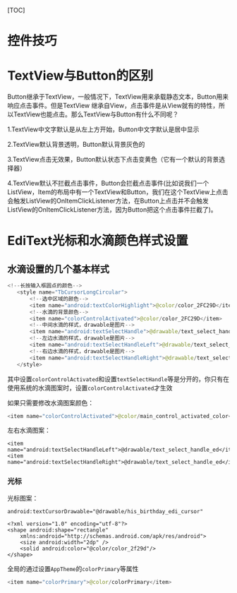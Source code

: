 [TOC]

# 控件技巧

# **TextView与Button的区别**

Button继承于TextView，一般情况下，TextView用来承载静态文本，Button用来响应点击事件。但是TextView 继承自View，点击事件是从View就有的特性，所以TextView也能点击。那么TextView与Button有什么不同呢？

1.TextView中文字默认是从左上方开始，Button中文字默认是居中显示

2.TextView默认背景透明，Button默认背景灰色的

3.TextView点击无效果，Button默认状态下点击变黄色（它有一个默认的背景选择器）

4.TextView默认不拦截点击事件，Button会拦截点击事件(比如说我们一个ListView，Item的布局中有一个TextView和Button，我们在这个TextView上点击会触发ListView的OnItemClickListener方法，在Button上点击并不会触发ListView的OnItemClickListener方法，因为Button把这个点击事件拦截了)。

# **EdiText光标和水滴颜色样式设置**

## 水滴设置的几个基本样式

```java
<!--长按输入框圆点的颜色-->
   <style name="TbCursorLongCircular">
       <!--选中区域的颜色-->
       <item name="android:textColorHighlight">@color/color_2FC29D</item>
       <!--水滴的背景颜色-->
       <item name="colorControlActivated">@color/color_2FC29D</item>
       <!--中间水滴的样式，drawable是图片-->
       <item name="android:textSelectHandle">@drawable/text_select_handle_ed</item>
       <!--左边水滴的样式，drawable是图片-->
       <item name="android:textSelectHandleLeft">@drawable/text_select_handle_ed</item>
       <!--右边水滴的样式，drawable是图片-->
       <item name="android:textSelectHandleRight">@drawable/text_select_handle_ed</item>
   </style>
```

其中设置`colorControlActivated`和设置`textSelectHandle`等是分开的，你只有在使用系统的水滴图案时，设置`colorControlActivated`才生效

如果只需要修改水滴图案颜色：

```java
<item name="colorControlActivated">@color/main_control_activated_color</item>
```

左右水滴图案：

```
<item name="android:textSelectHandleLeft">@drawable/text_select_handle_ed</item>
<item name="android:textSelectHandleRight">@drawable/text_select_handle_ed</item>
```

### **光标**

光标图案：

```
android:textCursorDrawable="@drawable/his_birthday_edi_cursor"
```

```
<?xml version="1.0" encoding="utf-8"?>
<shape android:shape="rectangle"
    xmlns:android="http://schemas.android.com/apk/res/android">
    <size android:width="2dp" />
    <solid android:color="@color/color_2f29d"/>
</shape>
```

全局的通过设置`AppTheme`的`colorPrimary`等属性

```java
<item name="colorPrimary">@color/colorPrimary</item>
```
